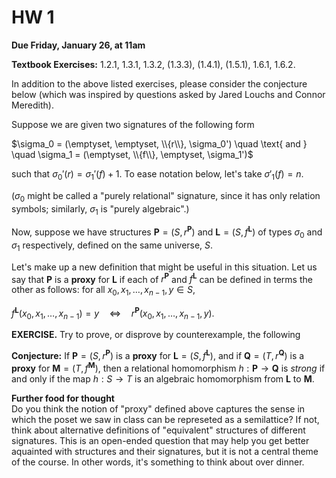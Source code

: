 # HW 1

**Due Friday, January 26, at 11am**

**Textbook Exercises:** 1.2.1, 1.3.1, 1.3.2, (1.3.3), (1.4.1),
(1.5.1), 1.6.1, 1.6.2.

In addition to the above listed exercises, please consider the conjecture 
below (which was inspired by questions asked by Jared Louchs and Connor Meredith).

Suppose we are given two signatures of the following form

$\sigma_0 = (\emptyset, \emptyset, \\{r\\}, \sigma_0') \quad \text{ and }
\quad  \sigma_1 = (\emptyset, \\{f\\}, \emptyset, \sigma_1')$

such that $\sigma_0'(r) = \sigma_1'(f)+1$. To ease notation below, let's 
take $\sigma'_1(f) = n$.

($\sigma_0$ might be called a "purely relational" signature, since it has only 
relation symbols; similarly, $\sigma_1$ is "purely algebraic".)

Now, suppose we have structures $\mathbf{P} = (S, r^{\mathbf{P}})$ 
and $\mathbf{L} = (S, f^{\mathbf{L}})$ of types 
$\sigma_0$ and $\sigma_1$ respectively, defined on the same universe, $S$. 
 
Let's make up a new definition that might be useful in this situation.
Let us say that $\mathbf{P}$ is a **proxy** for $\mathbf{L}$
if each of $r^{\mathbf{P}}$ and $f^{\mathbf{L}}$ can be defined in terms the other
as follows: for all $x_0, x_1, \dots, x_{n-1}, y \in S$, 

$f^{\mathbf{L}}(x_0, x_1, \dots, x_{n-1}) = y \quad \Leftrightarrow 
\quad r^{\mathbf{P}}(x_0, x_1, \dots, x_{n-1}, y).$

**EXERCISE.**
Try to prove, or disprove by counterexample, the following 

**Conjecture:** 
If $\mathbf{P} = (S, r^{\mathbf{P}})$ is a **proxy** for $\mathbf{L} = (S, f^{\mathbf{L}})$,
and if $\mathbf{Q} = (T, r^{\mathbf{Q}})$ is a **proxy** for $\mathbf{M} = (T, f^{\mathbf{M}})$,
then a relational homomorphism $h: \mathbf{P} \to \mathbf{Q}$ is *strong* if and only if the 
map $h: S \to T$ is an algebraic homomorphism from $\mathbf{L}$ to $\mathbf{M}$.

**Further food for thought**  
Do you think the notion of "proxy" defined above captures the sense in which the poset we saw in class can be represeted as a semilattice?  If not, think about alternative definitions of "equivalent" structures of different signatures.  This is an open-ended question that may help you get better aquainted with structures and their signatures, but it is not a central theme of the course.  In other words, it's something to think about over dinner.
